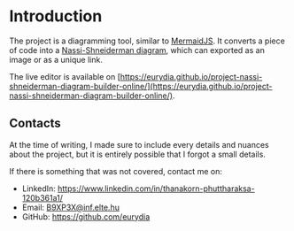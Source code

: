 # Introduction

The project is a diagramming tool, similar to [MermaidJS](https://mermaid-js.github.io/mermaid/#/).
It converts a piece of code into a [Nassi-Shneiderman diagram](https://en.wikipedia.org/wiki/Nassi%E2%80%93Shneiderman_diagram), which can exported as an image or as a unique link.

The live editor is available on [https://eurydia.github.io/project-nassi-shneiderman-diagram-builder-online/](https://eurydia.github.io/project-nassi-shneiderman-diagram-builder-online/).

## Contacts

At the time of writing, I made sure to include every details and nuances about the project, but it is entirely possible that I forgot a small details.

If there is something that was not covered, contact me on:

- LinkedIn: https://www.linkedin.com/in/thanakorn-phuttharaksa-120b361a1/
- Email: B9XP3X@inf.elte.hu
- GitHub: https://github.com/eurydia
